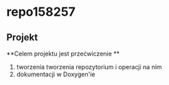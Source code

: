 # repo158257


## Projekt 
**Celem projektu jest przećwiczenie **
  1. tworzenia tworzenia repozytorium i operacji na nim
  1. dokumentacji w Doxygen'ie